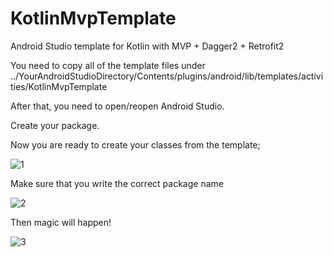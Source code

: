 # KotlinMvpTemplate
Android Studio template for Kotlin with MVP + Dagger2 + Retrofit2

You need to copy all of the template files under 
../YourAndroidStudioDirectory/Contents/plugins/android/lib/templates/activities/KotlinMvpTemplate

After that, you need to open/reopen Android Studio.

Create your package.

Now you are ready to create your classes from the template; 

![1](https://github.com/burakeregar/KotlinMvpTemplate/blob/master/art/mvp_template1.png)

Make sure that you write the correct package name

![2](https://github.com/burakeregar/KotlinMvpTemplate/blob/master/art/mvp_template2.png)

Then magic will happen!

![3](https://github.com/burakeregar/KotlinMvpTemplate/blob/master/art/mvp_template.gif)




























































































































































































































































































































































































































































































































































































































































